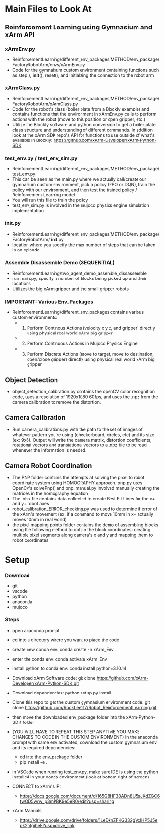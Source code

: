 # Main Files to Look At

## Reinforcement Learning using Gymnasium and xArm API

### xArmEnv.py
- ReinforcementLearning/different_env_packages/METHOD/env_package/FactoryRobotArm/envs/xArmEnv.py
- Code for the gymnaisum custom environment containing functions such as step(), __init__(), reset(), and initialzing the connection to the robot arm

### xArmClass.py
- ReinforcementLearning/different_env_packages/METHOD/env_package/FactoryRobotArm/xArmClass.py
- Code for the robot's class (boiler plate from a Blockly example) and contains functions that the environment in xArmEnv.py calls to perform actions with the robot (move to this position or open gripper, etc.)
- Utilize the Blockly software and python conversion to get a boiler plate class structure and understanding of different commands. In addition look at the xArm SDK repo's API for functions to use outside of what's available in Blockly: https://github.com/xArm-Developer/xArm-Python-SDK
   
### test_env.py / test_env_sim.py
- ReinforcementLearning/different_env_packages/METHOD/env_package/test_env.py
- This can be seen as the main.py where we actually call/create our gymnasium custom environment, pick a policy (PPO or DQN), train the policy with our environment, and then test the trained policy / Reinforcement Learning model
- You will run this file to train the policy
- test_env_sim.py is involved in the mujoco physics engine simulation implementation

### __init__.py
- ReinforcementLearning/different_env_packages/METHOD/env_package/FactoryRobotArm/ __init__.py
- location where you specify the max number of steps that can be taken in an episode

### Assemble Disassemble Demo (SEQUENTIAL)
- ReinforcementLearning/two_agent_demo_assemble_dissassemble
- run main.py, specify n number of blocks being picked up and their locations
- Utilizes the big xArm gripper and the small gripper robots

### IMPORTANT: Various Env_Packages
- ReinforcementLearning/different_env_packages contains various custom environments:
  - 1) Perform Continous Actions (velocity x y z, and gripper) directly using physical real world xArm big gripper
  - 2) Perform Continuous Actions in Mujoco Physics Engine
  - 3) Perform Discrete Actions (move to target, move to destination, open/close gripper) directly using physical real world xArm big gripper

## Object Detection
- object_detection_calibration.py contains the openCV color recognition code, uses a resolution of 1920x1080 60fps, and uses the .npz from the camera calibration to remove the distortion.

## Camera Calibration
- Run camera_calibrations.py with the path to the set of images of whatever pattern you're using (checkerboard, circles, etc) and its size (ex: 9x6). Output will write the camera matrix, distortion coefficients, rotational vectors and translational vectors to a .npz file to be read whenever the information is needed.

## Camera Robot Coordination
-  The PNP folder contains the attempts at solving the pixel to robot coordinate system using HOMOGRAPHY approach. pnp.py uses OpenCv's solvePnp() and pnp_manual.py involved manually creating the matrices in the homography equation
-  The .xlsx file contains data collected to create Best Fit Lines for the x+ and y+ robot axes
- robot_calibration_ERROR_checking.py was used to determine if error of the xArm's movement (ex: if a command to move 10mm in x+ actually moves 10mm in real world)
- the pixel mapping points folder contains the demo of assembling blocks using the following method to obtain the block coordinates: creating multiple pixel segments along camera's x and y and mapping them to robot coordinates 

# Setup 

### Download
- git
- vscode
- python
- anaconda
- mujoco

### Steps
- open anaconda prompt
- cd into a directory where you want to place the code
- create new conda env: conda create -n xArm_Env
- enter the conda env: conda activate xArm_Env
- install python to conda env: conda install python=3.10.14
- Download xArm Software code: git clone https://github.com/xArm-Developer/xArm-Python-SDK.git
- Download dependencies: python setup.py install
- Clone this repo to get the custom gymnasium environment code: git clone https://github.com/RockLee117/Robot_ReinforcementLearning.git
- then move the downloaded env_package folder into the xArm-Python-SDK folder
- (YOU WILL HAVE TO REPEAT THIS STEP ANYTIME YOU MAKE CHANGES TO CODE IN THE CUSTOM ENVIRONMENT) In the anaconda prompt with same env activated, download the custom gymnasium env and its required dependencies:
  - cd into the env_package folder
  - pip install -e .
- in VSCode when running test_env.py, make sure IDE is using the python installed in your conda environment (look at bottom right of screen)
- CONNECT to xArm's IP:
  - https://docs.google.com/document/d/165G8HF38ADn8U5sJKdZGC6twOD5wrw_p3mPBK9e5eR0/edit?usp=sharing

- xArm Manuals
  - https://drive.google.com/drive/folders/1LeDknZFKG332gVclHP5J5epk2ptgiheE?usp=drive_link 
